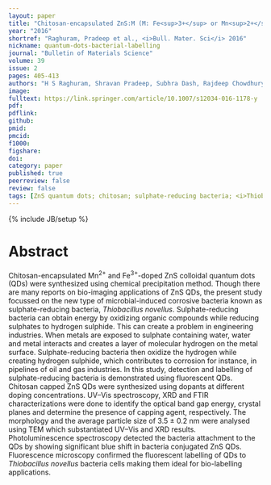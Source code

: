 ```yaml
---
layout: paper
title: "Chitosan-encapsulated ZnS:M (M: Fe<sup>3+</sup> or Mn<sup>2+</sup>) quantum dots for fluorescent labelling of sulphate-reducing bacteria"
year: "2016"
shortref: "Raghuram, Pradeep et al., <i>Bull. Mater. Sci</i> 2016"
nickname: quantum-dots-bacterial-labelling
journal: "Bulletin of Materials Science"
volume: 39
issue: 2
pages: 405-413
authors: "H S Raghuram, Shravan Pradeep, Subhra Dash, Rajdeep Chowdhury, Sonal Mazumder"
image: 
fulltext: https://link.springer.com/article/10.1007/s12034-016-1178-y
pdf: 
pdflink: 
github: 
pmid: 
pmcid: 
f1000: 
figshare: 
doi: 
category: paper
published: true
peerreview: false
review: false
tags: [ZnS quantum dots; chitosan; sulphate-reducing bacteria; <i>Thiobacillus novellus</i>; bio-labelling]
---
```

{% include JB/setup %}

# Abstract 

Chitosan-encapsulated Mn<sup>2+</sup> and Fe<sup>3+</sup>-doped ZnS colloidal quantum dots (QDs) were synthesized using chemical precipitation method. Though there are many reports on bio-imaging applications of ZnS QDs, the present study focussed on the new type of microbial-induced corrosive bacteria known as sulphate-reducing bacteria, <i>Thiobacillus novellus</i>. Sulphate-reducing bacteria can obtain energy by oxidizing organic compounds while reducing sulphates to hydrogen sulphide. This can create a problem in engineering industries. When metals are exposed to sulphate containing water, water and metal interacts and creates a layer of molecular hydrogen on the metal surface. Sulphate-reducing bacteria then oxidize the hydrogen while creating hydrogen sulphide, which contributes to corrosion for instance, in pipelines of oil and gas industries. In this study, detection and labelling of sulphate-reducing bacteria is demonstrated using fluorescent QDs. Chitosan capped ZnS QDs were synthesized using dopants at different doping concentrations. UV–Vis spectroscopy, XRD and FTIR characterizations were done to identify the optical band gap energy, crystal planes and determine the presence of capping agent, respectively. The morphology and the average particle size of 3.5 ± 0.2 nm were analysed using TEM which substantiated UV–Vis and XRD results. Photoluminescence spectroscopy detected the bacteria attachment to the QDs by showing significant blue shift in bacteria conjugated ZnS QDs. Fluorescence microscopy confirmed the fluorescent labelling of QDs to <i>Thiobacillus novellus</i> bacteria cells making them ideal for bio-labelling applications.